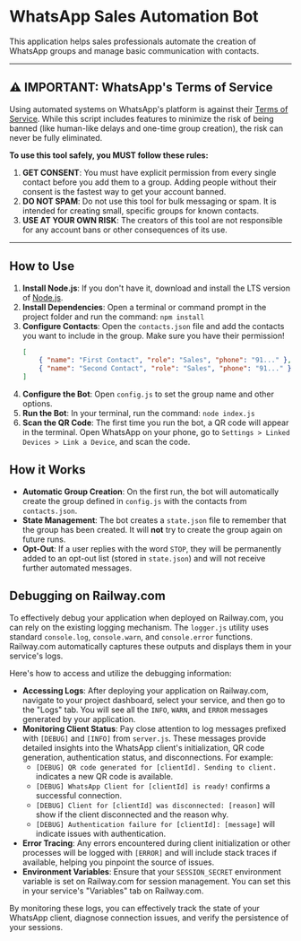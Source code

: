 # WhatsApp Sales Automation Bot

This application helps sales professionals automate the creation of WhatsApp groups and manage basic communication with contacts.

---

## ⚠️ IMPORTANT: WhatsApp's Terms of Service

Using automated systems on WhatsApp's platform is against their [Terms of Service](https://www.whatsapp.com/legal/terms-of-service). While this script includes features to minimize the risk of being banned (like human-like delays and one-time group creation), the risk can never be fully eliminated.

**To use this tool safely, you MUST follow these rules:**

1.  **GET CONSENT**: You must have explicit permission from every single contact before you add them to a group. Adding people without their consent is the fastest way to get your account banned.
2.  **DO NOT SPAM**: Do not use this tool for bulk messaging or spam. It is intended for creating small, specific groups for known contacts.
3.  **USE AT YOUR OWN RISK**: The creators of this tool are not responsible for any account bans or other consequences of its use.

---

## How to Use

1.  **Install Node.js**: If you don't have it, download and install the LTS version of [Node.js](https://nodejs.org/).
2.  **Install Dependencies**: Open a terminal or command prompt in the project folder and run the command: `npm install`
3.  **Configure Contacts**: Open the `contacts.json` file and add the contacts you want to include in the group. Make sure you have their permission!
    ```json
    [
        { "name": "First Contact", "role": "Sales", "phone": "91..." },
        { "name": "Second Contact", "role": "Sales", "phone": "91..." }
    ]
    ```
4.  **Configure the Bot**: Open `config.js` to set the group name and other options.
5.  **Run the Bot**: In your terminal, run the command: `node index.js`
6.  **Scan the QR Code**: The first time you run the bot, a QR code will appear in the terminal. Open WhatsApp on your phone, go to `Settings > Linked Devices > Link a Device`, and scan the code.

## How it Works

-   **Automatic Group Creation**: On the first run, the bot will automatically create the group defined in `config.js` with the contacts from `contacts.json`.
-   **State Management**: The bot creates a `state.json` file to remember that the group has been created. It will **not** try to create the group again on future runs.
-   **Opt-Out**: If a user replies with the word `STOP`, they will be permanently added to an opt-out list (stored in `state.json`) and will not receive further automated messages.

## Debugging on Railway.com

To effectively debug your application when deployed on Railway.com, you can rely on the existing logging mechanism. The `logger.js` utility uses standard `console.log`, `console.warn`, and `console.error` functions. Railway.com automatically captures these outputs and displays them in your service's logs.

Here's how to access and utilize the debugging information:

*   **Accessing Logs**: After deploying your application on Railway.com, navigate to your project dashboard, select your service, and then go to the "Logs" tab. You will see all the `INFO`, `WARN`, and `ERROR` messages generated by your application.
*   **Monitoring Client Status**: Pay close attention to log messages prefixed with `[DEBUG]` and `[INFO]` from `server.js`. These messages provide detailed insights into the WhatsApp client's initialization, QR code generation, authentication status, and disconnections. For example:
    *   `[DEBUG] QR code generated for [clientId]. Sending to client.` indicates a new QR code is available.
    *   `[DEBUG] WhatsApp Client for [clientId] is ready!` confirms a successful connection.
    *   `[DEBUG] Client for [clientId] was disconnected: [reason]` will show if the client disconnected and the reason why.
    *   `[DEBUG] Authentication failure for [clientId]: [message]` will indicate issues with authentication.
*   **Error Tracing**: Any errors encountered during client initialization or other processes will be logged with `[ERROR]` and will include stack traces if available, helping you pinpoint the source of issues.
*   **Environment Variables**: Ensure that your `SESSION_SECRET` environment variable is set on Railway.com for session management. You can set this in your service's "Variables" tab on Railway.com.

By monitoring these logs, you can effectively track the state of your WhatsApp client, diagnose connection issues, and verify the persistence of your sessions.
